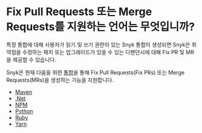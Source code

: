 # Fix Pull Requests 또는 Merge Requests를 지원하는 언어는 무엇입니까?

특정 통합에 대해 사용자가 읽기 및 쓰기 권한이 있는 Snyk 통합이 생성되면 Snyk은 취약점을 수정하는 패치 또는 업그레이드가 있을 수 있는 디펜던시에 대해 Fix PR 및 MR을 제공할 수 있습니다.

Snyk은 현재 다음을 위한 [통합](https://docs.snyk.io/integrations)을 통해 Fix Pull Requests(Fix PRs) 또는 Merge Requests(MRs)을 생성하는 기능을 지원합니다.

* [Maven](https://support.snyk.io/hc/en-us/articles/360003817357-Snyk-for-Java-Gradle-Maven-)
* [.Net](../../../products/snyk-open-source/language-and-package-manager-support/snyk-for-.net.md)
* [NPM](https://docs.snyk.io/snyk-open-source/language-and-package-manager-support/snyk-for-javascript)
* [Python](https://docs.snyk.io/snyk-open-source/language-and-package-manager-support/snyk-for-python)
* [Ruby](https://docs.snyk.io/snyk-open-source/language-and-package-manager-support/snyk-for-ruby)
* [Yarn](https://docs.snyk.io/snyk-open-source/language-and-package-manager-support/snyk-for-javascript)
